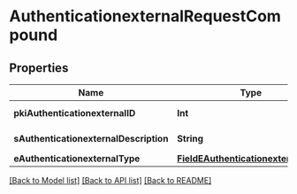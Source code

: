 # AuthenticationexternalRequestCompound

## Properties
Name | Type | Description | Notes
------------ | ------------- | ------------- | -------------
**pkiAuthenticationexternalID** | **Int** | The unique ID of the Authenticationexternal | [optional] 
**sAuthenticationexternalDescription** | **String** | The description of the Authenticationexternal | 
**eAuthenticationexternalType** | [**FieldEAuthenticationexternalType**](FieldEAuthenticationexternalType.md) |  | 

[[Back to Model list]](../README.md#documentation-for-models) [[Back to API list]](../README.md#documentation-for-api-endpoints) [[Back to README]](../README.md)


